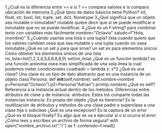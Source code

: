 1.¿Cuál es la diferencia entre == e is ?
== compara valores e is compara ubicación de memoria
2.¿Qué tipos de datos básicos tiene Python?
int, float, str, bool, list, tuple, set, dict, Nonetype
3.¿Qué significa que un objeto sea mutable o inmutable?
mutable quiere decir que si se puede modificar e inmutable que no se puede modificar.
4.¿Que es un f-string?
para combinar texto con variables más fácilmente
nombre="Octavio"
saludo=f"Hola,{nombre}"
5.¿Cuándo usarías una lista o una tupla?
lista cuando quiero que los valores cambien osea que sea mutable y una tupla cuando no osea inmutable
¿Qué es un set y para que sirve?
un set es para elementos únicos
Cómo obtener los elementos únicos de una lista
mi_lista=list(1,2,3,4,5,6,6,8,8,9)
set(mi_lista)
¿Qué es un función lambda?
es una función anónima osea más simplificada de una sola línea la cual podemos meter condicionales
cuadrado = lambda x: x*2
¿Qué es una clase?
Una clase es un tipo de dato abstracto que es una instancia de un objeto
class Persona:
  def __init__(self,nombre):
   self.nombre=nombre
p=Persona("Octavio")
p2=Persona("Adrian")
print(p.nombre)
¿Qué es self?
Referencia a la instancia actual dentro de los métodos.
Diferencias entre atributos de clase y de instancia:
atributos: Estos los comparte todas las instancias
instancia: Es propia del objeto
¿Qué es herencia?
Es la reutilización de atributos y métodos de una clase padre o superclase a una clase hija o subclase
¿Qué es una excepcion?
Es la captura de un error 
¿Qué es el bloque finally?
Es algo que se va a ejecutar si o si ocurra el error
¿Cómo lees y escribes un archivo de forma segura?
with open("nombre_archivo.txt","r") as f:
  contenido=f.read()
